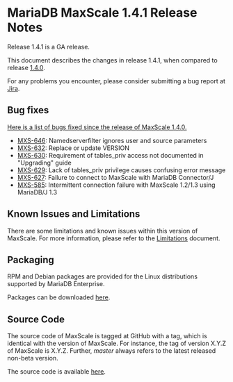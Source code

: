 
# MariaDB MaxScale 1.4.1 Release Notes

Release 1.4.1 is a GA release.

This document describes the changes in release 1.4.1, when compared to
release [1.4.0](Release-Notes/MaxScale-1.4.0-Release-Notes.md).

For any problems you encounter, please consider submitting a bug
report at [Jira](https://jira.mariadb.org).

## Bug fixes

[Here is a list of bugs fixed since the release of MaxScale 1.4.0.](https://jira.mariadb.org/browse/MXS-646?jql=project%20%3D%20MXS%20AND%20issuetype%20%3D%20Bug%20AND%20resolution%20in%20(Fixed%2C%20Done)%20AND%20fixVersion%20%3D%201.4.1)

 * [MXS-646](https://jira.mariadb.org/browse/MXS-646): Namedserverfilter ignores user and source parameters
 * [MXS-632](https://jira.mariadb.org/browse/MXS-632): Replace or update VERSION
 * [MXS-630](https://jira.mariadb.org/browse/MXS-630): Requirement of tables_priv access not documented in "Upgrading" guide
 * [MXS-629](https://jira.mariadb.org/browse/MXS-629): Lack of tables_priv privilege causes confusing error message
 * [MXS-627](https://jira.mariadb.org/browse/MXS-627): Failure to connect to MaxScale with MariaDB Connector/J
 * [MXS-585](https://jira.mariadb.org/browse/MXS-585): Intermittent connection failure with MaxScale 1.2/1.3 using MariaDB/J 1.3

## Known Issues and Limitations

There are some limitations and known issues within this version of MaxScale.
For more information, please refer to the [Limitations](../About/Limitations.md) document.

## Packaging

RPM and Debian packages are provided for the Linux distributions supported
by MariaDB Enterprise.

Packages can be downloaded [here](https://mariadb.com/resources/downloads).

## Source Code

The source code of MaxScale is tagged at GitHub with a tag, which is identical
with the version of MaxScale. For instance, the tag of version X.Y.Z of MaxScale
is X.Y.Z. Further, *master* always refers to the latest released non-beta version.

The source code is available [here](https://github.com/mariadb-corporation/MaxScale).
